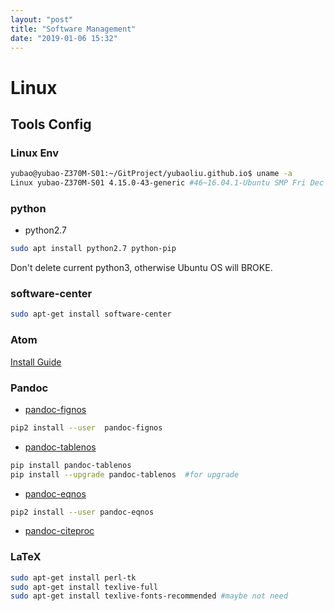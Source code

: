 ```yaml
---
layout: "post"
title: "Software Management"
date: "2019-01-06 15:32"
---
```


# Linux

## Tools Config

### Linux Env

```sh
yubao@yubao-Z370M-S01:~/GitProject/yubaoliu.github.io$ uname -a
Linux yubao-Z370M-S01 4.15.0-43-generic #46~16.04.1-Ubuntu SMP Fri Dec 7 13:31:08 UTC 2018 x86_64 x86_64 x86_64 GNU/Linux
```

### python

- python2.7
```sh
sudo apt install python2.7 python-pip
```
Don't delete current python3, otherwise Ubuntu OS will BROKE.


### software-center

```sh
sudo apt-get install software-center
```

### Atom
[Install Guide](http://tipsonubuntu.com/2016/08/05/install-atom-text-editor-ubuntu-16-04/)


### Pandoc
- [pandoc-fignos](https://github.com/tomduck/pandoc-fignos)

```sh
pip2 install --user  pandoc-fignos
```
- [pandoc-tablenos](https://github.com/tomduck/pandoc-tablenos)
```sh
pip install pandoc-tablenos
pip install --upgrade pandoc-tablenos  #for upgrade
```
- [pandoc-eqnos](https://github.com/tomduck/pandoc-eqnos)

```sh
pip2 install --user pandoc-eqnos
```

- [pandoc-citeproc](https://github.com/jgm/pandoc-citeproc)


### LaTeX

```sh
sudo apt-get install perl-tk
sudo apt-get install texlive-full
sudo apt-get install texlive-fonts-recommended #maybe not need
```
